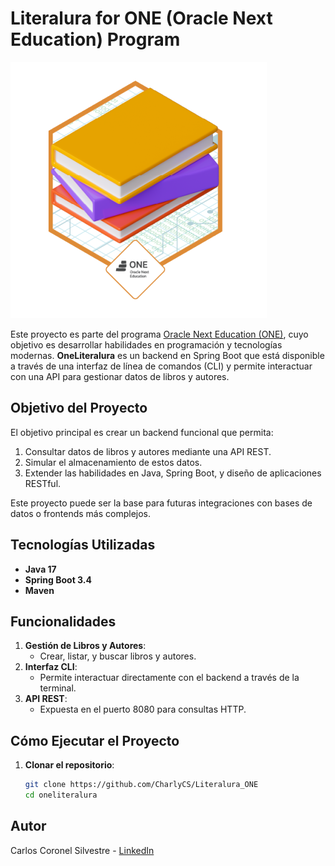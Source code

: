 # Literalura for ONE (Oracle Next Education) Program  
![Insignia Alura](./assets/badge_literalura.png)

Este proyecto es parte del programa [Oracle Next Education (ONE)](https://www.oracle.com/lad/education/oracle-next-education/), cuyo objetivo es desarrollar habilidades en programación y tecnologías modernas. **OneLiteralura** es un backend en Spring Boot que está disponible a través de una interfaz de línea de comandos (CLI) y permite interactuar con una API para gestionar datos de libros y autores.

## Objetivo del Proyecto  
El objetivo principal es crear un backend funcional que permita:  
1. Consultar datos de libros y autores mediante una API REST.  
2. Simular el almacenamiento de estos datos.  
3. Extender las habilidades en Java, Spring Boot, y diseño de aplicaciones RESTful.  

Este proyecto puede ser la base para futuras integraciones con bases de datos o frontends más complejos.

## Tecnologías Utilizadas  
- **Java 17**  
- **Spring Boot 3.4**  
- **Maven**  

## Funcionalidades  
1. **Gestión de Libros y Autores**:  
   - Crear, listar, y buscar libros y autores.  
2. **Interfaz CLI**:  
   - Permite interactuar directamente con el backend a través de la terminal.  
3. **API REST**:  
   - Expuesta en el puerto 8080 para consultas HTTP.  

## Cómo Ejecutar el Proyecto  
1. **Clonar el repositorio**:  
   ```bash
   git clone https://github.com/CharlyCS/Literalura_ONE
   cd oneliteralura

## Autor
Carlos Coronel Silvestre - [LinkedIn](https://www.linkedin.com/in/carlos-coronel-silvestre-7645921b9/)
